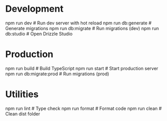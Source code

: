 # Development
npm run dev                    # Run dev server with hot reload
npm run db:generate            # Generate migrations
npm run db:migrate             # Run migrations (dev)
npm run db:studio              # Open Drizzle Studio

# Production
npm run build                  # Build TypeScript
npm run start                  # Start production server
npm run db:migrate:prod        # Run migrations (prod)

# Utilities
npm run lint                   # Type check
npm run format                 # Format code
npm run clean                  # Clean dist folder